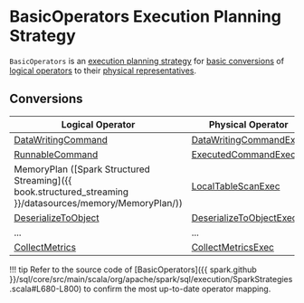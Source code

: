 # BasicOperators Execution Planning Strategy

`BasicOperators` is an [execution planning strategy](SparkStrategy.md) for [basic conversions](#conversions) of [logical operators](../logical-operators/LogicalPlan.md) to their [physical representatives](../physical-operators/SparkPlan.md).

## Conversions

Logical Operator | Physical Operator
---------|---------
 [DataWritingCommand](../logical-operators/DataWritingCommand.md) | [DataWritingCommandExec](../physical-operators/DataWritingCommandExec.md)
 [RunnableCommand](../logical-operators/RunnableCommand.md) | [ExecutedCommandExec](../physical-operators/ExecutedCommandExec.md)
 MemoryPlan ([Spark Structured Streaming]({{ book.structured_streaming }}/datasources/memory/MemoryPlan/)) | [LocalTableScanExec](../physical-operators/LocalTableScanExec.md)
 [DeserializeToObject](../logical-operators/DeserializeToObject.md) | [DeserializeToObjectExec](../physical-operators/DeserializeToObjectExec.md)
 ... | ...
 [CollectMetrics](../logical-operators/CollectMetrics.md) | [CollectMetricsExec](../physical-operators/CollectMetricsExec.md)

!!! tip
    Refer to the source code of [BasicOperators]({{ spark.github }}/sql/core/src/main/scala/org/apache/spark/sql/execution/SparkStrategies.scala#L680-L800) to confirm the most up-to-date operator mapping.
